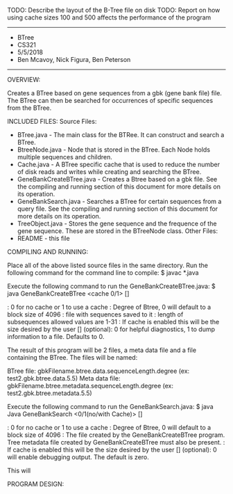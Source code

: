 TODO: Describe the layout of the B-Tree file on disk
TODO: Report on how using cache sizes 100 and 500 affects the performance of the program

****************
* BTree
* CS321
* 5/5/2018
* Ben Mcavoy, Nick Figura, Ben Peterson 
**************** 

OVERVIEW:

Creates a BTree based on gene sequences from a gbk (gene bank file) file. The BTree can then be searched for occurrences of 
specific sequences from the BTree. 
 
INCLUDED FILES:
Source Files:
* BTree.java - The main class for the BTRee. It can construct and search a BTree.
* BtreeNode.java - Node that is stored in the BTree. Each Node holds multiple sequences and children.
* Cache.java - A BTree specific cache that is used to reduce the number of disk reads and writes while
creating and searching the BTree.
* GeneBankCreateBTree.java - Creates a Btree based on a gbk file. See the compiling and running section of this document 
for more details on its operation.
* GeneBankSearch.java - Searches a BTree for certain sequences from a query file. See the compiling and running section 
of this document for more details on its operation.
* TreeObject.java - Stores the gene sequence and the frequence of the gene sequence. These are stored in the BTreeNode 
class. 
 Other Files:
 * README - this file


COMPILING AND RUNNING:

Place all of the above listed source files in the same directory. Run the following
command for the command line to compile:
 $ javac *.java

Execute the following command to run the GeneBankCreateBTree.java:
 $ java  GeneBankCreateBTree <cache 0/1> <degree> <gbk file> <sequence length> <cache size> [<debug level>]

<cache>: 0 for no cache or 1 to use a cache
<degree>: Degree of Btree, 0 will default to a block size of 4096
<gbk file>: file with sequences saved to it
<sequence length>: length of subsequences allowed values are 1-31
<Cache Size>: If cache is enabled this will be the size desired by the user
[<Debug Level>] (optional): 0 for helpful diagnostics, 1 to dump information to a file. Defaults to 0. 
 
The result of this program will be 2 files, a meta data file and a file containing the BTree. The files will be named:

BTree file: gbkFilename.btree.data.sequenceLength.degree (ex: test2.gbk.btree.data.5.5)
Meta data file:  gbkFilename.btree.metadata.sequenceLength.degree (ex: test2.gbk.btree.metadata.5.5)

 
Execute the following command to run the GeneBankSearch.java: 
 $ java Java GeneBankSearch <0/1(no/with Cache)> <Btree File> <Query File> <Cache Size> [<Debug level>]
 
<cache>: 0 for no cache or 1 to use a cache
<degree>: Degree of Btree, 0 will default to a block size of 4096
<BTree File>: The file created by the GeneBankCreateBTree program. Tree metadata file created by GeneBankCreateBTree
must also be present.
<Cache Size>: If cache is enabled this will be the size desired by the user
[<Debug level>] (optional): 0 will enable debugging output. The default is zero.

This will 

 
PROGRAM DESIGN:

